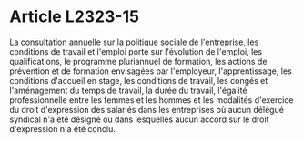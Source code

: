 # Article L2323-15

La consultation annuelle sur la politique sociale de l'entreprise, les conditions de travail et l'emploi porte sur l'évolution de l'emploi, les qualifications, le programme pluriannuel de formation, les actions de prévention et de formation envisagées par l'employeur, l'apprentissage, les conditions d'accueil en stage, les conditions de travail, les congés et l'aménagement du temps de travail, la durée du travail, l'égalité professionnelle entre les femmes et les hommes et les modalités d'exercice du droit d'expression des salariés dans les entreprises où aucun délégué syndical n'a été désigné ou dans lesquelles aucun accord sur le droit d'expression n'a été conclu.